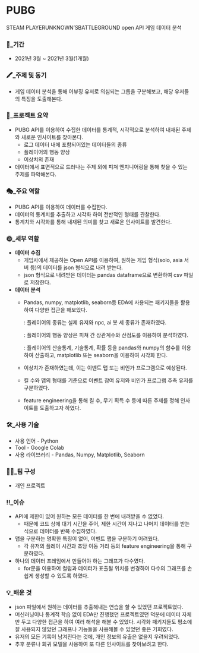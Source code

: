 # PUBG

STEAM PLAYERUNKNOWN’SBATTLEGROUND open API 게임 데이터 분석

### 📆_기간

- 2021년 3월 ~ 2021년 3월(1개월)

### 🖍_주제 및 동기

- 게임 데이터 분석을 통해 어뷰징 유저로 의심되는 그룹을 구분해보고, 해당 유저들의 특징을 도출해본다.

### 📃_프로젝트 요약

- PUBG API를 이용하여 수집한 데이터를 통계적, 시각적으로 분석하여 내재된 주제와 새로운 인사이트를 찾아본다.
    - 로그 데이터 내에 포함되어있는 데이터들의 종류
    - 플레이어의 행동 양상
    - 이상치의 존재
- 데이터에서 표면적으로 드러나는 주제 외에 피쳐 엔지니어링을 통해 찾을 수 있는 주제를 파악해본다.

### 🎭_주요 역할

- PUBG API를 이용하여 데이터를 수집한다.
- 데이터의 통계치를 추출하고 시각화 하여 전반적인 형태를 관찰한다.
- 통계치와 시각화를 통해 내재된 의미를 찾고 새로운 인사이트를 발견한다.

### 🌞_세부 역할

- **데이터 수집**
    - 게임사에서 제공하는 Open API를 이용하여, 원하는 게임 형식(solo, asia 서버 등)의 데이터를 json 형식으로 내려 받는다.
    - json 형식으로 내려받은 데이터는 pandas dataframe으로 변환하여 csv 파일로 저장한다.
- **데이터 분석**
    - Pandas, numpy, matplotlib, seaborn등 EDA에 사용되는 패키지들을 활용하여 다양한 접근을 해보았다.
        
        : 플레이어의 종류는 실제 유저와 npc, ai 봇 세 종류가 존재하였다.
        
        : 플레이어의 행동 양상은 피쳐 간 상관계수와 산점도를 이용하여 분석하였다.
        
        : 플레이어의 산술통계, 기술통계, 확률 등을 pandas와 numpy의 함수를 이용하여 산출하고, matplotlib 또는 seaborn을 이용하여 시각화 한다.
        
    - 이상치가 존재하였는데, 이는 이벤트 맵 또는 비인가 프로그램으로 예상된다.
    - 킬 수와 맵의 형태를 기준으로 이벤트 참여 유저와 비인가 프로그램 추측 유저를 구분하였다.
    - feature engineering을 통해 킬 수, 무기 획득 수 등에 따른 주제를 정해 인사이트를 도출하고자 하였다.

### 🛠_사용 기술

- 사용 언어 - Python
- Tool - Google Colab
- 사용 라이브러리 - Pandas, Numpy, Matplotlib, Seaborn

### 🚣‍♀️_팀 구성

- 개인 프로젝트

### ‼_이슈

- API에 제한이 있어 원하는 모든 데이터를 한 번에 내려받을 수 없었다.
    - 때문에 코드 상에 대기 시간을 주어, 제한 시간이 지나고 나머지 데이터를 받는 식으로 데이터를 반복 수집하였다.
- 맵을 구분하는 명확한 특징이 없어, 이벤트 맵을 구분하기 어려웠다.
    - 각 유저의 플레이 시간과 초당 이동 거리 등의 feature engineering을 통해 구분하였다.
- 하나의 데이터 프레임에서 만들어야 하는 그래프가 다수였다.
    - for문을 이용하여 컬럼과 데이터가 표출될 위치를 변경하여 다수의 그래프를 손쉽게 생성할 수 있도록 하였다.

### 💡_배운 것

- json 파일에서 원하는 데이터를 추출해내는 연습을 할 수 있었던 프로젝트였다.
- 머신러닝이나 통계적 학습 없이 EDA만 진행했던 프로젝트였던 덕분에 데이터 자체만 두고 다양한 접근을 하여 여러 해석을 해볼 수 있었다. 시각화 패키지들도 평소에 잘 사용되지 않았던 그래프나 기능들을 사용해볼 수 있었던 좋은 기회였다.
- 유저의 모든 기록이 남겨진다는 것에, 개인 정보의 유출은 없을지 우려되었다.
- 추후 분류나 회귀 모델을 사용하여 또 다른 인사이트를 찾아보려고 한다.
